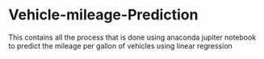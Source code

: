 # Vehicle-mileage-Prediction
This contains all the process that is done using anaconda jupiter notebook to predict the mileage per gallon of vehicles using linear regression
